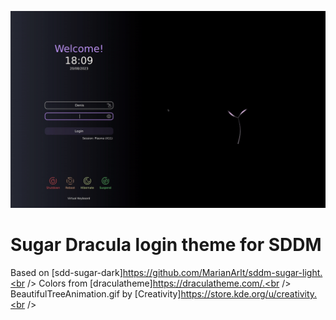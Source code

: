 ![Sugar Dracula Theme for SDDM](Previews/output1_good.gif)

# Sugar Dracula login theme for SDDM

Based on [sdd-sugar-dark]https://github.com/MarianArlt/sddm-sugar-light.<br />
Colors from [draculatheme]https://draculatheme.com/.<br />
BeautifulTreeAnimation.gif by [Creativity]https://store.kde.org/u/creativity.<br />
